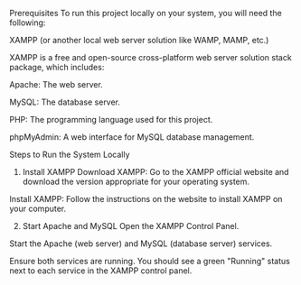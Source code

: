 Prerequisites
To run this project locally on your system, you will need the following:

XAMPP (or another local web server solution like WAMP, MAMP, etc.)

XAMPP is a free and open-source cross-platform web server solution stack package, which includes:

Apache: The web server.

MySQL: The database server.

PHP: The programming language used for this project.

phpMyAdmin: A web interface for MySQL database management.

Steps to Run the System Locally
1. Install XAMPP
Download XAMPP: Go to the XAMPP official website and download the version appropriate for your operating system.

Install XAMPP: Follow the instructions on the website to install XAMPP on your computer.

2. Start Apache and MySQL
Open the XAMPP Control Panel.

Start the Apache (web server) and MySQL (database server) services.

Ensure both services are running. You should see a green "Running" status next to each service in the XAMPP control panel.
